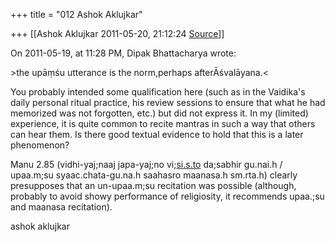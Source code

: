 +++
title = "012 Ashok Aklujkar"

+++
[[Ashok Aklujkar	2011-05-20, 21:12:24 [Source](https://groups.google.com/g/bvparishat/c/yx1padZ3c8M)]]



On 2011-05-19, at 11:28 PM, Dipak Bhattacharya wrote:

\>the upāṃśu utterance is the norm,perhaps afterĀśvalāyana.\<

  

You probably intended some qualification here (such as in the Vaidika's daily personal ritual practice, his review sessions to ensure that what he had memorized was not forgotten, etc.) but did not express it. In my (limited) experience, it is quite common to recite mantras in such a way that others can hear them. Is there good textual evidence to hold that this is a later phenomenon?

  

Manu 2.85 (vidhi-yaj;naaj japa-yaj;no vi;[si.s.to](http://si.s.to) da;sabhir gu.nai.h / upaa.m;su syaac.chata-gu.na.h saahasro maanasa.h sm.rta.h) clearly presupposes that an un-upaa.m;su recitation was possible (although, probably to avoid showy performance of religiosity, it recommends upaa.;su and maanasa recitation).

  

ashok aklujkar

